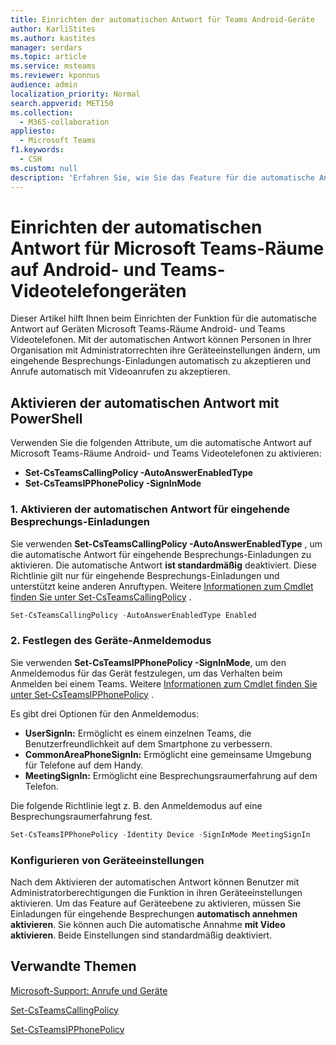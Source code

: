```yaml
---
title: Einrichten der automatischen Antwort für Teams Android-Geräte
author: KarliStites
ms.author: kastites
manager: serdars
ms.topic: article
ms.service: msteams
ms.reviewer: kponnus
audience: admin
localization_priority: Normal
search.appverid: MET150
ms.collection:
  - M365-collaboration
appliesto:
  - Microsoft Teams
f1.keywords:
  - CSH
ms.custom: null
description: 'Erfahren Sie, wie Sie das Feature für die automatische Antwort für Ihren Anruf Microsoft Teams-Räume Android- und Teams mit PowerShell auf Videotelefonen einrichten.'
---
```


# <a name="set-up-auto-answer-for-microsoft-teams-rooms-on-android-and-teams-video-phone-devices"></a>Einrichten der automatischen Antwort für Microsoft Teams-Räume auf Android- und Teams-Videotelefongeräten

Dieser Artikel hilft Ihnen beim Einrichten der Funktion für die automatische Antwort auf Geräten Microsoft Teams-Räume Android- und Teams Videotelefonen. Mit der automatischen Antwort können Personen in Ihrer Organisation mit Administratorrechten ihre Geräteeinstellungen ändern, um eingehende Besprechungs-Einladungen automatisch zu akzeptieren und Anrufe automatisch mit Videoanrufen zu akzeptieren.

## <a name="enable-auto-answer-with-powershell"></a>Aktivieren der automatischen Antwort mit PowerShell

Verwenden Sie die folgenden Attribute, um die automatische Antwort auf Microsoft Teams-Räume Android- und Teams Videotelefonen zu aktivieren:

- **Set-CsTeamsCallingPolicy -AutoAnswerEnabledType**
- **Set-CsTeamsIPPhonePolicy -SignInMode**

### <a name="1-turn-on-auto-answer-for-incoming-meeting-invites"></a>1. Aktivieren der automatischen Antwort für eingehende Besprechungs-Einladungen

Sie verwenden **Set-CsTeamsCallingPolicy -AutoAnswerEnabledType** , um die automatische Antwort für eingehende Besprechungs-Einladungen zu aktivieren. Die automatische Antwort **ist standardmäßig** deaktiviert. Diese Richtlinie gilt nur für eingehende Besprechungs-Einladungen und unterstützt keine anderen Anruftypen. Weitere [Informationen zum Cmdlet finden Sie unter Set-CsTeamsCallingPolicy](/powershell/module/skype/set-csteamscallingpolicy) .

```powershell
Set-CsTeamsCallingPolicy -AutoAnswerEnabledType Enabled
```

### <a name="2-set-the-device-sign-in-mode"></a>2. Festlegen des Geräte-Anmeldemodus

Sie verwenden **Set-CsTeamsIPPhonePolicy -SignInMode**, um den Anmeldemodus für das Gerät festzulegen, um das Verhalten beim Anmelden bei einem Teams. Weitere [Informationen zum Cmdlet finden Sie unter Set-CsTeamsIPPhonePolicy](/powershell/module/skype/set-csteamsipphonepolicy) .

Es gibt drei Optionen für den Anmeldemodus:

- **UserSignIn:** Ermöglicht es einem einzelnen Teams, die Benutzerfreundlichkeit auf dem Smartphone zu verbessern.
- **CommonAreaPhoneSignIn:** Ermöglicht eine gemeinsame Umgebung für Telefone auf dem Handy.
- **MeetingSignIn:** Ermöglicht eine Besprechungsraumerfahrung auf dem Telefon.

Die folgende Richtlinie legt z. B. den Anmeldemodus auf eine Besprechungsraumerfahrung fest.

```powershell
Set-CsTeamsIPPhonePolicy -Identity Device -SignInMode MeetingSignIn
```

### <a name="configure-device-settings"></a>Konfigurieren von Geräteeinstellungen

Nach dem Aktivieren der automatischen Antwort können Benutzer mit Administratorberechtigungen die Funktion in ihren Geräteeinstellungen aktivieren. Um das Feature auf Geräteebene zu aktivieren, müssen Sie Einladungen für eingehende Besprechungen **automatisch annehmen aktivieren**. Sie können auch Die automatische Annahme **mit Video aktivieren**. Beide Einstellungen sind standardmäßig deaktiviert.

## <a name="related-topics"></a>Verwandte Themen

[Microsoft-Support: Anrufe und Geräte](https://support.microsoft.com/office/calls-and-devices-4d96653e-6176-4978-98ab-2c19df137e43#ID0EBBD=Devices)

[Set-CsTeamsCallingPolicy](/powershell/module/skype/set-csteamscallingpolicy)

[Set-CsTeamsIPPhonePolicy](/powershell/module/skype/set-csteamsipphonepolicy)
